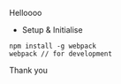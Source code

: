 Helloooo

* Setup & Initialise

```
npm install -g webpack
webpack // for development
```

Thank you
